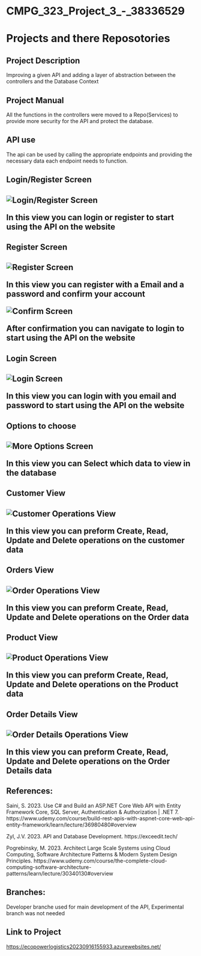 <!DOCTYPE html>
<html>
<body>

<h1>CMPG_323_Project_3_-_38336529</h1>
<h1>Projects and there Reposotories</h1>

<h2>Project Description</h2>
<p>Improving a given API and adding a layer of abstraction between the controllers and the Database Context</p>

<h2>Project Manual</h2>
<p>All the functions in the controllers were moved to a Repo(Services) to provide more security for the API and protect the database.</p>

<h2>API use</h2>
<p>The api can be used by calling the appropriate endpoints and providing the necessary data each endpoint needs to function.</p>

<h2>Login/Register Screen<h2>
<img src="/Images/1Screen.png" alt="Login/Register Screen"></img>
<p>In this view you can login or register to start using the API on the website</p>

<h2>Register Screen<h2>
<img src="/Images/Regz.png" alt="Register Screen"></img>
<p>In this view you can register with a Email and a password and confirm your account</p>
<img src="/Images/ConfirmAccount.png" alt="Confirm Screen">
<p>After confirmation you can navigate to login to start using the API on the website</p>

<h2>Login Screen<h2>
<img src="/Images/Log.png" alt="Login Screen"></img>
<p>In this view you can login with you email and password to start using the API on the website</p>

<h2>Options to choose<h2>
<img src="/Images/More_Options.png" alt="More Options Screen"></img>
<p>In this view you can Select which data to view in the database</p>

<h2>Customer View<h2>
<img src="/Images/Cus.png" alt="Customer Operations View"></img>
<p>In this view you can preform Create, Read, Update and Delete operations on the customer data</p>

<h2>Orders View<h2>
<img src="/Images/Order.png" alt="Order Operations View"></img>
<p>In this view you can preform Create, Read, Update and Delete operations on the Order data</p>

<h2>Product View<h2>
<img src="/Images/Product.png" alt="Product Operations View"></img>
<p>In this view you can preform Create, Read, Update and Delete operations on the Product data</p>

<h2>Order Details View<h2>
<img src="/Images/OrderD.png" alt="Order Details Operations View"></img>
<p>In this view you can preform Create, Read, Update and Delete operations on the Order Details data</p>

<h2>References:</h2>
<p>Saini, S. 2023. Use C# and Build an ASP.NET Core Web API with Entity Framework Core, SQL Server, Authentication & Authorization | .NET 7. https://www.udemy.com/course/build-rest-apis-with-aspnet-core-web-api-entity-framework/learn/lecture/36980480#overview </p>
<p>Zyl, J.V. 2023. API and Database Development. https://exceedit.tech/</p>
<p>Pogrebinsky, M. 2023. Architect Large Scale Systems using Cloud Computing, Software Architecture Patterns & Modern System Design Principles. https://www.udemy.com/course/the-complete-cloud-computing-software-architecture-patterns/learn/lecture/30340130#overview</p>

<h2>Branches:</h2>
<p>Developer branche used for main development of the API, Experimental branch was not needed</p>

<h2>Link to Project</h2>
<a href="https://ecopowerlogistics20230916155933.azurewebsites.net/">https://ecopowerlogistics20230916155933.azurewebsites.net/</a>

</body>
</html>
